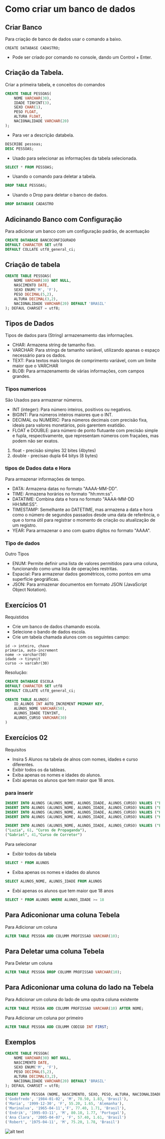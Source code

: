 # Como criar um banco de dados

## Criar Banco

Para criação de banco de dados usar o comando a baixo.

```
CREATE DATABASE CADASTRO;
```

- Pode ser criado por comando no console, dando um Control + Enter.

## Criação da Tabela.

Criar a primeira tabela, e conceitos do comandos

```sql
CREATE TABLE PESSOAS(
    NOME VARCHAR(30),
    IDADE TINYINT(3),
    SEXO CHAR(1),
    PESO FLOAT,
    ALTURA FLOAT,
    NACIONALIDADE VARCHAR(20)
);
```
- Para ver a descrição databela.

```sql
DESCRIBE pessoas;
DESC PESSOAS;
```

- Usado para selecionar as informações da tabela selecionada.

```sql
SELECT * FROM PESSOAS;
```

- Usando o comando para deletar a tabela.

```sql
DROP TABLE PESSOAS;
```

- Usando o Drop para deletar o banco de dados.

```sql
DROP DATABASE CADASTRO
```

## Adicinando Banco com Configuração

Para adicionar um banco com um configuração padrão, de acentuação

```sql
CREATE DATABASE BANCOCONFIGURADO
DEFAULT CHARACTER SET utf8
DEFAULT COLLATE utf8_general_ci;
```
## Criação de tabela

```sql
CREATE TABLE PESSOAS(
    NOME VARCHAR(30) NOT NULL, 
    NASCIMENTO DATE, 
    SEXO ENUM('M', 'F'), 
    PESO DECIMAL(5,2), 
    ALTURA DECIMAL(3,2), 
    NACIONALIDADE VARCHAR(20) DEFAULT 'BRASIL' 
); DEFAUL CHARSET = utf8;
```

## Tipos de Dados

Tipos de dados para (String) armazenamento das informações.

- CHAR: Armazena string de tamanho fixo.
- VARCHAR: Para strings de tamanho variável, utilizando apanas o espaço necessário para os dados.
- TEXT: Para textos mais longos de comprimento variável, com um limite maior que o VARCHAR
- BLOB: Para armazenamento de várias informações, com campos grandes.

### Tipos numericos

São Usados para armazenar números.

- INT (integer): Para número inteiros, positivos ou negativos.
- BIGINT: Para números inteiros maiores que o INT.
- DECIMAL ou NUMERIC: Para números decimais com precisão fixa, ideais para valores monetários, pois garentem exatidão.
- FLOAT e DOUBLE: para número de ponto flutuante com precisão simple e fupla, respectivamente, que representam números com fraçaões, mas podem não ser exatos.

01. float - precisão simples 32 bites (4bytes)
02. double - precisao dupla 64 bitys (8 bytes)

### tipos de Dados data e Hora

Para armazenar informações de tempo.

- DATA: Armazena datas no formato "AAAA-MM-DD".
- TIME: Armazena horários no formato "hh:mm:ss".
- DATATIME: Combina data e hora no formato "AAAA-MM-DD HH:MM:SS".
- TIMESTAMP: Semelhante ao DATETIME, mas armazena a data e hora como o número de segundos passados desde uma data de referência, o que o torna útil para registrar o momento de criação ou atualização de um registro.
- YEAR: Para armazenar o ano com quatro dígitos no formato "AAAA".

### Tipo de dados 

Outro Tipos

- ENUM: Permite definir uma lista de valores permitidos para uma coluna, funcionando como uma lista de operações restritas.
- Espacial: Para armazenar dados geométricos, como pontos em uma superfície geográficas.
- JSON: Para armazenar documentos em formato JSON (JavaScript Object Notation).

## Exercícios 01

Requistidos 

- Crie um banco de dados chamando escola.
- Selecione o bando de dados escola.
- Crie  um tabela chamada alunos com os seguintes campo:
```
id -> inteiro, chave
primaria, auto-increment
nome -> varchar(50)
idade -> tinynit
curso -> varcahr(30)
```

Resolução:

```sql
CREATE DATABASE ESCOLA
DEFAULT CHARACTER SET utf8
DEFAULT COLLATE utf8_general_ci;

CREATE TABLE ALUNOS(
    ID_ALUNOS INT AUTO_INCREMENT PRIMARY KEY,
    ALUNOS_NOME VARCHAR(50),
    ALUNOS_IDADE TINYINT,
    ALUNOS_CURSO VARCHAR(30)
)
```

## Exercícios 02

Requisitos

- Insira 5 Alunos na tabela de alnos com nomes, idades e curso diferentes.
- Exibir todos os da tableas.
- Exiba apenas os nomes e idades do alunos.
- Exbi apenas os alunos que tem maior que 18 anos.

### para inserir
```sql
INSERT INTO ALUNOS (ALUNOS_NOME, ALUNOS_IDADE, ALUNOS_CURSO) VALUES ("Emerson", 37, "Desenvolvedor Front End");
INSERT INTO ALUNOS (ALUNOS_NOME, ALUNOS_IDADE, ALUNOS_CURSO) VALUES ("Eduardo", 11, "Estudante");
INSERT INTO ALUNOS (ALUNOS_NOME, ALUNOS_IDADE, ALUNOS_CURSO) VALUES ("Kadu", 8, "Estudante");
INSERT INTO ALUNOS (ALUNOS_NOME, ALUNOS_IDADE, ALUNOS_CURSO) VALUES ("Karina", 36, "Corte e Costura");

INSERT INTO ALUNOS (ALUNOS_NOME, ALUNOS_IDADE, ALUNOS_CURSO) VALUES ("Emerson", 37, "Desenvolvedor Front End"),
("Luzia", 61, "Curos de Propaganda"),
("Gabriel", 41,"Curso de Corretor")
```

Para selecionar

- Exibir todos da tabela
```sql
SELECT * FROM ALUNOS
```

- Exiba apenas os nomes e idades do alunos
```sql
SELECT ALUNOS_NOME, ALUNOS_IDADE FROM ALUNOS
```

- Exbi apenas os alunos que tem maior que 18 anos
```sql
SELECT * FROM ALUNOS WHERE ALUNOS_IDADE >= 18
```

## Para Adiconionar uma coluna Tebela

Para Adicionar um coluna

```sql
ALTER TABLE PESSOA ADD COLUMM PROFISSAO VARCHAR(10);
```

## Para Deletar uma coluna Tebela

Para Deletar um coluna

```sql
ALTER TABLE PESSOA DROP COLUMM PROFISSAO VARCHAR(10);
```

## Para Adiconionar uma coluna do lado na Tebela

Para Adicionar um coluna do lado de uma oputra coluna existente

```sql
ALTER TABLE PESSOA ADD COLUMM PROFISSAO VARCHAR(10) AFTER NOME;
```
Para Adicionar um coluna por primeiro
```sql
ALTER TABLE PESSOA ADD COLUMM CODIGO INT FIRST;
```






## Exemplos
```sql
CREATE TABLE PESSOA(
    NOME VARCHAR(30) NOT NULL, 
    NASCIMENTO DATE, 
    SEXO ENUM('M', 'F'), 
    PESO DECIMAL(5,2), 
    ALTURA DECIMAL(3,2), 
    NACIONALIDADE VARCHAR(20) DEFAULT 'BRASIL' 
); DEFAUL CHARSET = utf8;
```

```sql
INSERT INTO PESSOA (NOME, NASCIMENTO, SEXO, PESO, ALTURA, NACIONALIDADE) VALUES 
('Godofredo', '1984-01-02', 'M', 78.50, 1.83, 'Brasil'),
('Maria', '1999-12-30', 'F', 55.20, 1.65, 'Alemanha'),
('Marinalva', '1965-04-11','F', 77.40, 1.71, 'Brasil'),
('Endrik', '1995-03-11', 'M', 80.10, 1.77, 'Portugal'),
('Ana Clara', '2005-04-07', 'F', 57.40, 1.61, 'Brasil')
('Robert', '1975-04-11', 'M', 75.20, 1.78, 'Brasil')
```

![alt text](image.png)